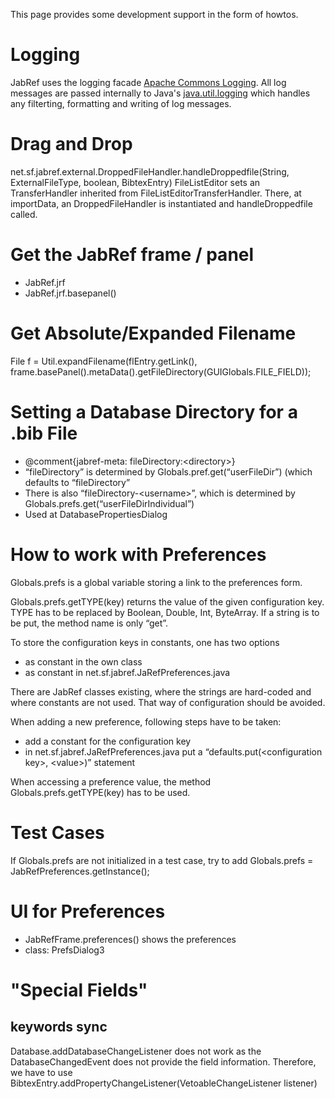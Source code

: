 This page provides some development support in the form of howtos. 

# Logging

JabRef uses the logging facade [Apache Commons Logging](http://commons.apache.org/proper/commons-logging/).
All log messages are passed internally to Java's [java.util.logging](http://docs.oracle.com/javase/8/docs/technotes/guides/logging/overview.html) which handles any filterting, formatting and writing of log messages. 

# Drag and Drop

net.sf.jabref.external.DroppedFileHandler.handleDroppedfile(String, ExternalFileType, boolean, BibtexEntry) FileListEditor sets an TransferHandler inherited from FileListEditorTransferHandler. There, at importData, an DroppedFileHandler is instantiated and handleDroppedfile called. 

# Get the JabRef frame / panel

  * JabRef.jrf 
  * JabRef.jrf.basepanel() 

# Get Absolute/Expanded Filename

File f = Util.expandFilename(flEntry.getLink(), frame.basePanel().metaData().getFileDirectory(GUIGlobals.FILE_FIELD)); 

# Setting a Database Directory for a .bib File

  * @comment{jabref-meta: fileDirectory:&lt;directory&gt;} 
  * “fileDirectory” is determined by Globals.pref.get(“userFileDir”) (which defaults to “fileDirectory” 
  * There is also “fileDirectory-&lt;username&gt;”, which is determined by Globals.prefs.get(“userFileDirIndividual”) 
  * Used at DatabasePropertiesDialog 

# How to work with Preferences

Globals.prefs is a global variable storing a link to the preferences form. 

Globals.prefs.getTYPE(key) returns the value of the given configuration key. TYPE has to be replaced by Boolean, Double, Int, ByteArray. If a string is to be put, the method name is only “get”. 

To store the configuration keys in constants, one has two options 

  * as constant in the own class 
  * as constant in net.sf.jabref.JaRefPreferences.java 

There are JabRef classes existing, where the strings are hard-coded and where constants are not used. That way of configuration should be avoided. 

When adding a new preference, following steps have to be taken: 

  * add a constant for the configuration key 
  * in net.sf.jabref.JaRefPreferences.java put a “defaults.put(&lt;configuration key&gt;, &lt;value&gt;)” statement 

When accessing a preference value, the method Globals.prefs.getTYPE(key) has to be used. 

# Test Cases

If Globals.prefs are not initialized in a test case, try to add Globals.prefs = JabRefPreferences.getInstance(); 

# UI for Preferences

  * JabRefFrame.preferences() shows the preferences 
  * class: PrefsDialog3 

# "Special Fields"

## keywords sync

Database.addDatabaseChangeListener does not work as the DatabaseChangedEvent does not provide the field information. Therefore, we have to use BibtexEntry.addPropertyChangeListener(VetoableChangeListener listener) 
